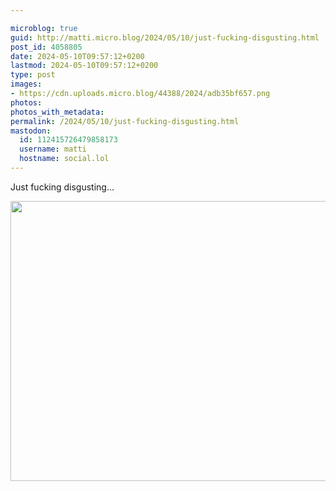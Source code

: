 ```yaml
---

microblog: true
guid: http://matti.micro.blog/2024/05/10/just-fucking-disgusting.html
post_id: 4058805
date: 2024-05-10T09:57:12+0200
lastmod: 2024-05-10T09:57:12+0200
type: post
images:
- https://cdn.uploads.micro.blog/44388/2024/adb35bf657.png
photos:
photos_with_metadata:
permalink: /2024/05/10/just-fucking-disgusting.html
mastodon:
  id: 112415726479858173
  username: matti
  hostname: social.lol
---
```

Just fucking disgusting…



<img src="uploads/2024/adb35bf657.png" width="600" height="448" alt="">
